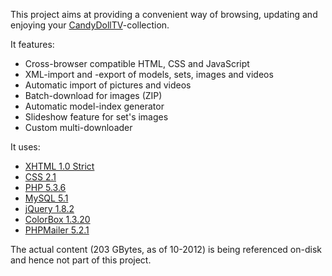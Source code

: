 This project aims at providing a convenient way of browsing, updating and enjoying your [CandyDollTV](http://www.candydoll.tv/)-collection.

It features:
  * Cross-browser compatible HTML, CSS and JavaScript
  * XML-import and -export of models, sets, images and videos
  * Automatic import of pictures and videos
  * Batch-download for images (ZIP)
  * Automatic model-index generator
  * Slideshow feature for set's images
  * Custom multi-downloader

It uses:
  * [XHTML 1.0 Strict](http://www.w3.org/TR/2002/REC-xhtml1-20020801/)
  * [CSS 2.1](http://www.w3.org/TR/2011/REC-CSS2-20110607/)
  * [PHP 5.3.6](http://www.php.net/)
  * [MySQL 5.1](http://www.mysql.com/)
  * [jQuery 1.8.2](http://jquery.com/)
  * [ColorBox 1.3.20](http://jacklmoore.com/colorbox/)
  * [PHPMailer 5.2.1](http://code.google.com/a/apache-extras.org/p/phpmailer/)

The actual content (203 GBytes, as of 10-2012) is being referenced on-disk and hence not part of this project.